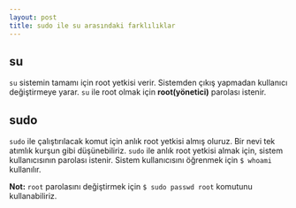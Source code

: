 ```yaml
---
layout: post
title: sudo ile su arasındaki farklılıklar
---
```


su
---
`su` sistemin tamamı için root yetkisi verir. Sistemden çıkış yapmadan kullanıcı
değiştirmeye yarar. `su` ile root olmak için **root(yönetici)** parolası
istenir.

sudo
----
`sudo` ile çalıştırılacak komut için anlık root yetkisi almış oluruz. Bir nevi
tek atımlık kurşun gibi düşünebiliriz. `sudo` ile anlık root yetkisi almak için,
sistem kullanıcısının parolası istenir. Sistem kullanıcısını öğrenmek için `$ whoami` kullanılır.

**Not:** `root` parolasını değiştirmek için `$ sudo passwd root` komutunu
kullanabiliriz.
